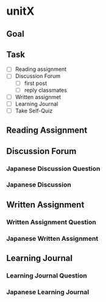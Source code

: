 # unitX

## Goal

## Task

- [ ] Reading assignment
- [ ] Discussion Forum
  - [ ] first post
  - [ ] reply classmates
- [ ] Written assignmet
- [ ] Learning Journal
- [ ] Take Self-Quiz

## Reading Assignment

## Discussion Forum

### Japanese Discussion Question

### Japanese Discussion

## Written Assignment

### Written Assignment Question

### Japanese Written Assignment

## Learning Journal

### Learning Journal Question

### Japanese Learning Journal
